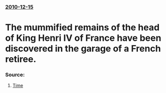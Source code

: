 ### [2010-12-15](/news/2010/12/15/index.md)

# The mummified remains of the head of King Henri IV of France have been discovered in the garage of a French retiree. 




### Source:

1. [Time](http://newsfeed.time.com/2010/12/15/french-retirees-unearthed-loot-includes-head-of-king-henri-iv/)
